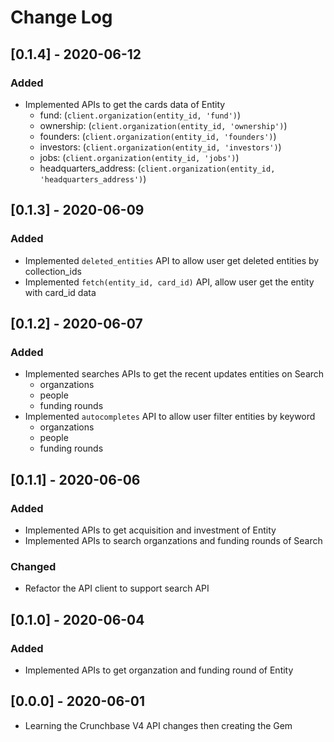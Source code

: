 # Change Log

## [0.1.4] - 2020-06-12

### Added
- Implemented APIs to get the cards data of Entity
  - fund: (`client.organization(entity_id, 'fund')`)
  - ownership: (`client.organization(entity_id, 'ownership')`)
  - founders: (`client.organization(entity_id, 'founders')`)
  - investors: (`client.organization(entity_id, 'investors')`)
  - jobs: (`client.organization(entity_id, 'jobs')`)
  - headquarters_address: (`client.organization(entity_id, 'headquarters_address')`)

## [0.1.3] - 2020-06-09

### Added
- Implemented `deleted_entities` API to allow user get deleted entities by collection_ids
- Implemented `fetch(entity_id, card_id)` API, allow user get the entity with card_id data

## [0.1.2] - 2020-06-07

### Added
- Implemented searches APIs to get the recent updates entities on Search
  - organzations
  - people
  - funding rounds
- Implemented `autocompletes` API to allow user filter entities by keyword
  - organzations
  - people
  - funding rounds

## [0.1.1] - 2020-06-06

### Added
- Implemented APIs to get acquisition and investment of Entity
- Implemented APIs to search organzations and funding rounds of Search

### Changed
- Refactor the API client to support search API

## [0.1.0] - 2020-06-04

### Added

- Implemented APIs to get organzation and funding round of Entity

## [0.0.0] - 2020-06-01

- Learning the Crunchbase V4 API changes then creating the Gem
